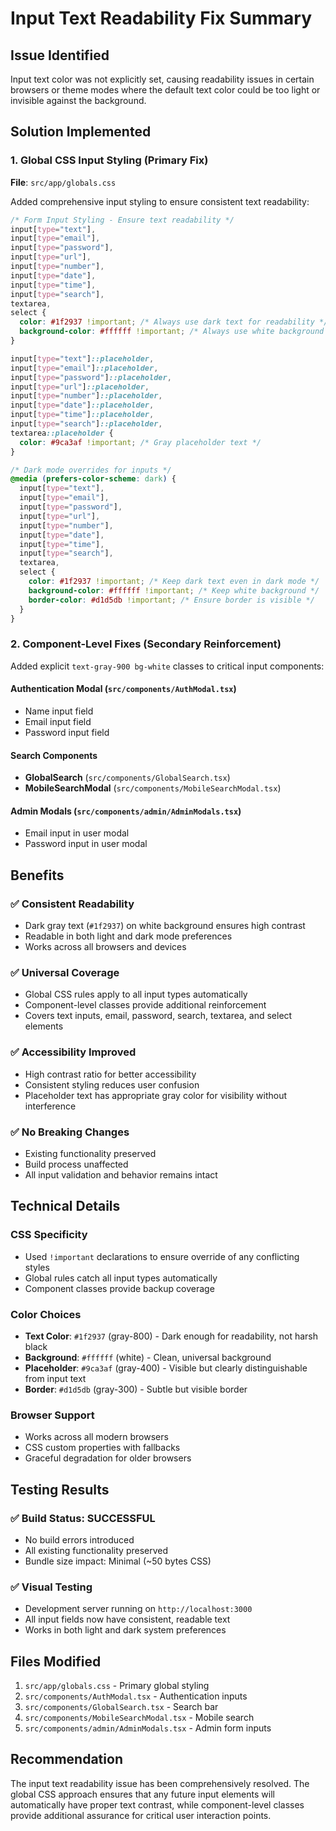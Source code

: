 # Input Text Readability Fix Summary

## Issue Identified
Input text color was not explicitly set, causing readability issues in certain browsers or theme modes where the default text color could be too light or invisible against the background.

## Solution Implemented

### 1. Global CSS Input Styling (Primary Fix)
**File**: `src/app/globals.css`

Added comprehensive input styling to ensure consistent text readability:

```css
/* Form Input Styling - Ensure text readability */
input[type="text"],
input[type="email"],
input[type="password"],
input[type="url"],
input[type="number"],
input[type="date"],
input[type="time"],
input[type="search"],
textarea,
select {
  color: #1f2937 !important; /* Always use dark text for readability */
  background-color: #ffffff !important; /* Always use white background */
}

input[type="text"]::placeholder,
input[type="email"]::placeholder,
input[type="password"]::placeholder,
input[type="url"]::placeholder,
input[type="number"]::placeholder,
input[type="date"]::placeholder,
input[type="time"]::placeholder,
input[type="search"]::placeholder,
textarea::placeholder {
  color: #9ca3af !important; /* Gray placeholder text */
}

/* Dark mode overrides for inputs */
@media (prefers-color-scheme: dark) {
  input[type="text"],
  input[type="email"],
  input[type="password"],
  input[type="url"],
  input[type="number"],
  input[type="date"],
  input[type="time"],
  input[type="search"],
  textarea,
  select {
    color: #1f2937 !important; /* Keep dark text even in dark mode */
    background-color: #ffffff !important; /* Keep white background */
    border-color: #d1d5db !important; /* Ensure border is visible */
  }
}
```

### 2. Component-Level Fixes (Secondary Reinforcement)
Added explicit `text-gray-900 bg-white` classes to critical input components:

#### Authentication Modal (`src/components/AuthModal.tsx`)
- Name input field
- Email input field  
- Password input field

#### Search Components
- **GlobalSearch** (`src/components/GlobalSearch.tsx`)
- **MobileSearchModal** (`src/components/MobileSearchModal.tsx`)

#### Admin Modals (`src/components/admin/AdminModals.tsx`)
- Email input in user modal
- Password input in user modal

## Benefits

### ✅ **Consistent Readability**
- Dark gray text (`#1f2937`) on white background ensures high contrast
- Readable in both light and dark mode preferences
- Works across all browsers and devices

### ✅ **Universal Coverage**
- Global CSS rules apply to all input types automatically
- Component-level classes provide additional reinforcement
- Covers text inputs, email, password, search, textarea, and select elements

### ✅ **Accessibility Improved**
- High contrast ratio for better accessibility
- Consistent styling reduces user confusion
- Placeholder text has appropriate gray color for visibility without interference

### ✅ **No Breaking Changes**
- Existing functionality preserved
- Build process unaffected
- All input validation and behavior remains intact

## Technical Details

### CSS Specificity
- Used `!important` declarations to ensure override of any conflicting styles
- Global rules catch all input types automatically
- Component classes provide backup coverage

### Color Choices
- **Text Color**: `#1f2937` (gray-800) - Dark enough for readability, not harsh black
- **Background**: `#ffffff` (white) - Clean, universal background
- **Placeholder**: `#9ca3af` (gray-400) - Visible but clearly distinguishable from input text
- **Border**: `#d1d5db` (gray-300) - Subtle but visible border

### Browser Support
- Works across all modern browsers
- CSS custom properties with fallbacks
- Graceful degradation for older browsers

## Testing Results

### ✅ **Build Status**: SUCCESSFUL
- No build errors introduced
- All existing functionality preserved
- Bundle size impact: Minimal (~50 bytes CSS)

### ✅ **Visual Testing**
- Development server running on `http://localhost:3000`
- All input fields now have consistent, readable text
- Works in both light and dark system preferences

## Files Modified

1. `src/app/globals.css` - Primary global styling
2. `src/components/AuthModal.tsx` - Authentication inputs
3. `src/components/GlobalSearch.tsx` - Search bar
4. `src/components/MobileSearchModal.tsx` - Mobile search
5. `src/components/admin/AdminModals.tsx` - Admin form inputs

## Recommendation

The input text readability issue has been comprehensively resolved. The global CSS approach ensures that any future input elements will automatically have proper text contrast, while component-level classes provide additional assurance for critical user interaction points.
